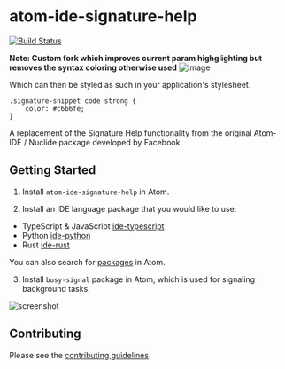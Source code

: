 # atom-ide-signature-help

[![Build Status](https://badgen.net/travis/atom-ide-community/atom-ide-signature-help/master)](https://travis-ci.org/atom-ide-community/atom-ide-signature-help)

__Note: Custom fork which improves current param highglighting but removes the syntax coloring otherwise used__
![image](https://user-images.githubusercontent.com/9924643/146671319-6bb19769-45a7-4f3b-8478-55ea31774035.png)

Which can then be styled as such in your application's stylesheet.
```
.signature-snippet code strong {
    color: #c6b6fe;
}
```

A replacement of the Signature Help functionality from the original Atom-IDE / Nuclide package developed by Facebook.

## Getting Started

1. Install `atom-ide-signature-help` in Atom.

2. Install an IDE language package that you would like to use:

- TypeScript & JavaScript [ide-typescript](https://atom.io/packages/ide-typescript)
- Python [ide-python](https://atom.io/packages/ide-python)
- Rust [ide-rust](hhttps://atom.io/packages/ide-rust)

You can also search for [packages](https://atom.io/packages/search?q=IDE) in Atom.

3. Install `busy-signal` package in Atom, which is used for signaling background tasks.

![screenshot](https://user-images.githubusercontent.com/16418197/106399337-a3164500-63dd-11eb-8241-d859b61e2d90.png)

## Contributing

Please see the [contributing guidelines](CONTRIBUTING.md).

